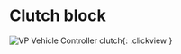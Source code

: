 # Clutch block

![VP Vehicle Controller clutch](/img/blocks/vpp-clutch-inspector.png){: .clickview }



